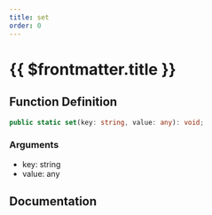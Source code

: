 ```yaml
---
title: set
order: 0
---
```


# {{ $frontmatter.title }}

## Function Definition

```ts
public static set(key: string, value: any): void;
```

### Arguments

* key: string
* value: any

## Documentation

<!--@include: ./parts/set.md-->
